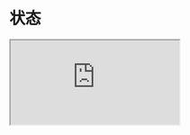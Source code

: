 # 状态

<iframe style={{width:"100%", height: '75vh' }} src="https://uptime.internal.asynclab.club/status/index"></iframe>
